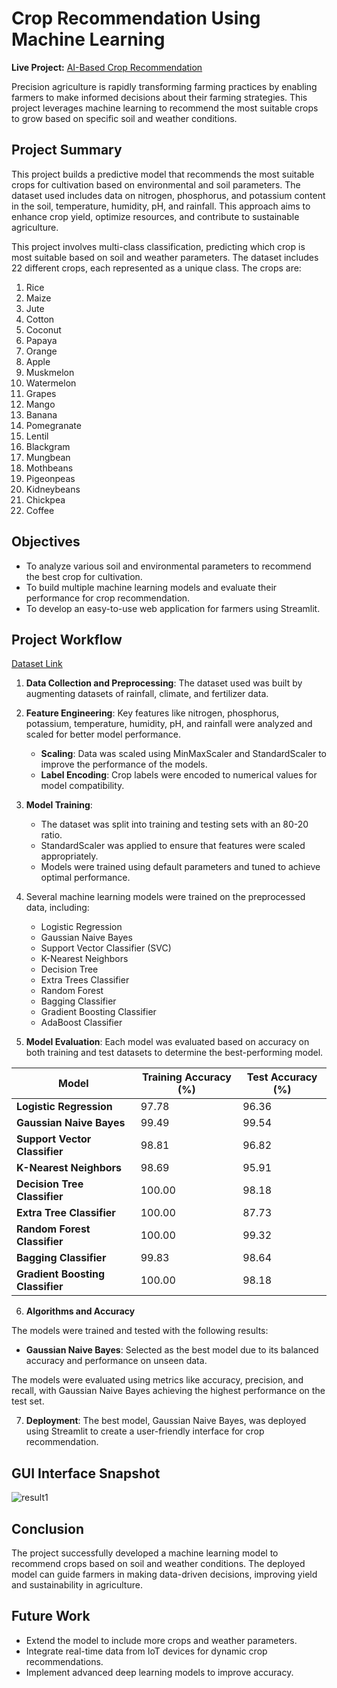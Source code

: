 # Crop Recommendation Using Machine Learning
**Live Project:** [AI-Based Crop Recommendation](https://crops-recommendation.streamlit.app/)

Precision agriculture is rapidly transforming farming practices by enabling farmers to make informed decisions about their farming strategies. This project leverages machine learning to recommend the most suitable crops to grow based on specific soil and weather conditions.

## Project Summary

This project builds a predictive model that recommends the most suitable crops for cultivation based on environmental and soil parameters. The dataset used includes data on nitrogen, phosphorus, and potassium content in the soil, temperature, humidity, pH, and rainfall. This approach aims to enhance crop yield, optimize resources, and contribute to sustainable agriculture.

This project involves multi-class classification, predicting which crop is most suitable based on soil and weather parameters. The dataset includes 22 different crops, each represented as a unique class. The crops are:

1. Rice
2. Maize
3. Jute
4. Cotton
5. Coconut
6. Papaya
7. Orange
8. Apple
9. Muskmelon
10. Watermelon
11. Grapes
12. Mango
13. Banana
14. Pomegranate
15. Lentil
16. Blackgram
17. Mungbean
18. Mothbeans
19. Pigeonpeas
20. Kidneybeans
21. Chickpea
22. Coffee

## Objectives

- To analyze various soil and environmental parameters to recommend the best crop for cultivation.
- To build multiple machine learning models and evaluate their performance for crop recommendation.
- To develop an easy-to-use web application for farmers using Streamlit.

## Project Workflow

[Dataset Link](https://www.kaggle.com/datasets/atharvaingle/crop-recommendation-dataset)
1. **Data Collection and Preprocessing**: The dataset used was built by augmenting datasets of rainfall, climate, and fertilizer data.
   
2. **Feature Engineering**: Key features like nitrogen, phosphorus, potassium, temperature, humidity, pH, and rainfall were analyzed and scaled for better model performance.
   - **Scaling**: Data was scaled using MinMaxScaler and StandardScaler to improve the performance of the models.
   - **Label Encoding**: Crop labels were encoded to numerical values for model compatibility.

3. **Model Training**:
   - The dataset was split into training and testing sets with an 80-20 ratio.
   - StandardScaler was applied to ensure that features were scaled appropriately.
   - Models were trained using default parameters and tuned to achieve optimal performance.

4. Several machine learning models were trained on the preprocessed data, including:
   - Logistic Regression
   - Gaussian Naive Bayes
   - Support Vector Classifier (SVC)
   - K-Nearest Neighbors
   - Decision Tree
   - Extra Trees Classifier
   - Random Forest
   - Bagging Classifier
   - Gradient Boosting Classifier
   - AdaBoost Classifier

5. **Model Evaluation**: Each model was evaluated based on accuracy on both training and test datasets to determine the best-performing model.

| **Model**                     | **Training Accuracy (%)** | **Test Accuracy (%)** | 
|-------------------------------|---------------------------|-----------------------|
| **Logistic Regression**       | 97.78                     | 96.36                 |
| **Gaussian Naive Bayes**      | 99.49                     | 99.54                 | 
| **Support Vector Classifier** | 98.81                     | 96.82                 | 
| **K-Nearest Neighbors**       | 98.69                     | 95.91                 | 
| **Decision Tree Classifier**  | 100.00                    | 98.18                 | 
| **Extra Tree Classifier**     | 100.00                    | 87.73                 | 
| **Random Forest Classifier**  | 100.00                    | 99.32                 | 
| **Bagging Classifier**        | 99.83                     | 98.64                 | 
| **Gradient Boosting Classifier** | 100.00                 | 98.18                 | 

6. **Algorithms and Accuracy**

The models were trained and tested with the following results:

- **Gaussian Naive Bayes**: Selected as the best model due to its balanced accuracy and performance on unseen data.
  
The models were evaluated using metrics like accuracy, precision, and recall, with Gaussian Naive Bayes achieving the highest performance on the test set.

7. **Deployment**: The best model, Gaussian Naive Bayes, was deployed using Streamlit to create a user-friendly interface for crop recommendation.

## GUI Interface Snapshot
![result1](https://github.com/user-attachments/assets/0ed30620-4179-490b-9038-26d612668812)

## Conclusion

The project successfully developed a machine learning model to recommend crops based on soil and weather conditions. The deployed model can guide farmers in making data-driven decisions, improving yield and sustainability in agriculture.

## Future Work

- Extend the model to include more crops and weather parameters.
- Integrate real-time data from IoT devices for dynamic crop recommendations.
- Implement advanced deep learning models to improve accuracy.
